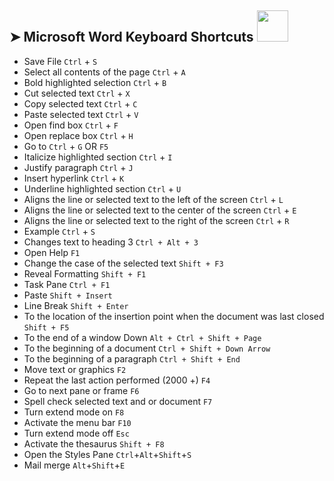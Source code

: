 ## ➤ Microsoft Word Keyboard Shortcuts <img src="https://media.giphy.com/media/WUlplcMpOCEmTGBtBW/giphy.gif" width="50">

* Save File  ```Ctrl``` + ```S```
* Select all contents of the page  ```Ctrl``` + ```A```
* Bold highlighted selection  ```Ctrl``` + ```B```
* Cut selected text  ```Ctrl``` + ```X```
* Copy selected text   ```Ctrl``` + ```C```
* Paste selected text  ```Ctrl``` + ```V```
* Open find box   ```Ctrl``` + ```F```
* Open replace box   ```Ctrl``` + ```H```
* Go to   ```Ctrl``` + ```G``` OR ```F5```
* Italicize highlighted section  ```Ctrl``` + ```I```
* Justify paragraph  ```Ctrl``` + ```J```
* Insert hyperlink   ```Ctrl``` + ```K```
* Underline highlighted section   ```Ctrl``` + ```U```
* Aligns the line or selected text to the left of the screen  ```Ctrl``` + ```L```
* Aligns the line or selected text to the center of the screen  ```Ctrl``` + ```E```
* Aligns the line or selected text to the right of the screen  ```Ctrl``` + ```R```
* Example  ```Ctrl``` + ```S```
* Changes text to heading 3 ``Ctrl + Alt + 3``
* Open Help ``F1``
* Change the case of the selected text ``Shift + F3``
* Reveal Formatting ``Shift + F1``
* Task Pane ``Ctrl + F1``
* Paste ``Shift + Insert``
* Line Break ``Shift + Enter``
* To the location of the insertion point when the document was last closed ``Shift + F5``
* To the end of a window Down ``Alt + Ctrl + Shift + Page``
* To the beginning of a document ``Ctrl + Shift + Down Arrow``
* To the beginning of a paragraph ``Ctrl + Shift + End``
* Move text or graphics ``F2``
* Repeat the last action performed (2000 +) ``F4``
* Go to next pane or frame ``F6``
* Spell check selected text and or document ``F7``
* Turn extend mode on ``F8``
* Activate the menu bar ``F10``
* Turn extend mode off ``Esc``
* Activate the thesaurus ``Shift + F8``
* Open the Styles Pane ```Ctrl```+```Alt```+```Shift```+```S```
* Mail merge ```Alt```+```Shift```+```E```
